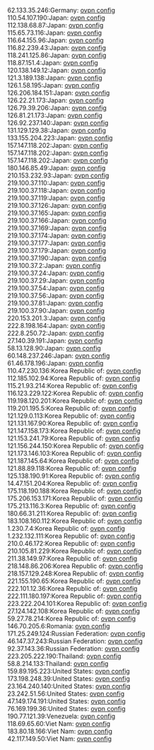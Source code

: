 62.133.35.246:Germany: [ovpn config](vpn/62_133_35_246.ovpn)  
110.54.107.190:Japan: [ovpn config](vpn/110_54_107_190.ovpn)  
112.138.68.87:Japan: [ovpn config](vpn/112_138_68_87.ovpn)  
115.65.73.116:Japan: [ovpn config](vpn/115_65_73_116.ovpn)  
116.64.155.96:Japan: [ovpn config](vpn/116_64_155_96.ovpn)  
116.82.239.43:Japan: [ovpn config](vpn/116_82_239_43.ovpn)  
118.241.125.86:Japan: [ovpn config](vpn/118_241_125_86.ovpn)  
118.87.151.4:Japan: [ovpn config](vpn/118_87_151_4.ovpn)  
120.138.149.12:Japan: [ovpn config](vpn/120_138_149_12.ovpn)  
121.3.189.138:Japan: [ovpn config](vpn/121_3_189_138.ovpn)  
126.1.58.195:Japan: [ovpn config](vpn/126_1_58_195.ovpn)  
126.206.184.151:Japan: [ovpn config](vpn/126_206_184_151.ovpn)  
126.22.21.173:Japan: [ovpn config](vpn/126_22_21_173.ovpn)  
126.79.39.206:Japan: [ovpn config](vpn/126_79_39_206.ovpn)  
126.81.21.173:Japan: [ovpn config](vpn/126_81_21_173.ovpn)  
126.92.237.140:Japan: [ovpn config](vpn/126_92_237_140.ovpn)  
131.129.129.38:Japan: [ovpn config](vpn/131_129_129_38.ovpn)  
133.155.204.223:Japan: [ovpn config](vpn/133_155_204_223.ovpn)  
157.147.118.202:Japan: [ovpn config](vpn/157_147_118_202.ovpn)  
157.147.118.202:Japan: [ovpn config](vpn/157_147_118_202.ovpn)  
157.147.118.202:Japan: [ovpn config](vpn/157_147_118_202.ovpn)  
180.146.85.49:Japan: [ovpn config](vpn/180_146_85_49.ovpn)  
210.153.232.93:Japan: [ovpn config](vpn/210_153_232_93.ovpn)  
219.100.37.110:Japan: [ovpn config](vpn/219_100_37_110.ovpn)  
219.100.37.118:Japan: [ovpn config](vpn/219_100_37_118.ovpn)  
219.100.37.119:Japan: [ovpn config](vpn/219_100_37_119.ovpn)  
219.100.37.126:Japan: [ovpn config](vpn/219_100_37_126.ovpn)  
219.100.37.165:Japan: [ovpn config](vpn/219_100_37_165.ovpn)  
219.100.37.166:Japan: [ovpn config](vpn/219_100_37_166.ovpn)  
219.100.37.169:Japan: [ovpn config](vpn/219_100_37_169.ovpn)  
219.100.37.174:Japan: [ovpn config](vpn/219_100_37_174.ovpn)  
219.100.37.177:Japan: [ovpn config](vpn/219_100_37_177.ovpn)  
219.100.37.179:Japan: [ovpn config](vpn/219_100_37_179.ovpn)  
219.100.37.190:Japan: [ovpn config](vpn/219_100_37_190.ovpn)  
219.100.37.2:Japan: [ovpn config](vpn/219_100_37_2.ovpn)  
219.100.37.24:Japan: [ovpn config](vpn/219_100_37_24.ovpn)  
219.100.37.29:Japan: [ovpn config](vpn/219_100_37_29.ovpn)  
219.100.37.54:Japan: [ovpn config](vpn/219_100_37_54.ovpn)  
219.100.37.56:Japan: [ovpn config](vpn/219_100_37_56.ovpn)  
219.100.37.81:Japan: [ovpn config](vpn/219_100_37_81.ovpn)  
219.100.37.90:Japan: [ovpn config](vpn/219_100_37_90.ovpn)  
220.153.201.3:Japan: [ovpn config](vpn/220_153_201_3.ovpn)  
222.8.198.164:Japan: [ovpn config](vpn/222_8_198_164.ovpn)  
222.8.250.72:Japan: [ovpn config](vpn/222_8_250_72.ovpn)  
27.140.39.191:Japan: [ovpn config](vpn/27_140_39_191.ovpn)  
58.13.128.90:Japan: [ovpn config](vpn/58_13_128_90.ovpn)  
60.148.237.246:Japan: [ovpn config](vpn/60_148_237_246.ovpn)  
61.46.178.196:Japan: [ovpn config](vpn/61_46_178_196.ovpn)  
110.47.230.136:Korea Republic of: [ovpn config](vpn/110_47_230_136.ovpn)  
112.185.102.94:Korea Republic of: [ovpn config](vpn/112_185_102_94.ovpn)  
115.21.93.214:Korea Republic of: [ovpn config](vpn/115_21_93_214.ovpn)  
116.123.229.122:Korea Republic of: [ovpn config](vpn/116_123_229_122.ovpn)  
119.198.120.201:Korea Republic of: [ovpn config](vpn/119_198_120_201.ovpn)  
119.201.195.5:Korea Republic of: [ovpn config](vpn/119_201_195_5.ovpn)  
121.129.0.113:Korea Republic of: [ovpn config](vpn/121_129_0_113.ovpn)  
121.131.167.90:Korea Republic of: [ovpn config](vpn/121_131_167_90.ovpn)  
121.147.158.173:Korea Republic of: [ovpn config](vpn/121_147_158_173.ovpn)  
121.153.241.79:Korea Republic of: [ovpn config](vpn/121_153_241_79.ovpn)  
121.156.244.150:Korea Republic of: [ovpn config](vpn/121_156_244_150.ovpn)  
121.173.146.103:Korea Republic of: [ovpn config](vpn/121_173_146_103.ovpn)  
121.187.145.64:Korea Republic of: [ovpn config](vpn/121_187_145_64.ovpn)  
121.88.89.118:Korea Republic of: [ovpn config](vpn/121_88_89_118.ovpn)  
125.138.190.91:Korea Republic of: [ovpn config](vpn/125_138_190_91.ovpn)  
14.47.151.204:Korea Republic of: [ovpn config](vpn/14_47_151_204.ovpn)  
175.118.190.188:Korea Republic of: [ovpn config](vpn/175_118_190_188.ovpn)  
175.206.153.171:Korea Republic of: [ovpn config](vpn/175_206_153_171.ovpn)  
175.213.116.3:Korea Republic of: [ovpn config](vpn/175_213_116_3.ovpn)  
180.66.31.211:Korea Republic of: [ovpn config](vpn/180_66_31_211.ovpn)  
183.108.160.112:Korea Republic of: [ovpn config](vpn/183_108_160_112.ovpn)  
1.230.7.4:Korea Republic of: [ovpn config](vpn/1_230_7_4.ovpn)  
1.232.132.111:Korea Republic of: [ovpn config](vpn/1_232_132_111.ovpn)  
210.0.46.172:Korea Republic of: [ovpn config](vpn/210_0_46_172.ovpn)  
210.105.81.229:Korea Republic of: [ovpn config](vpn/210_105_81_229.ovpn)  
211.38.149.97:Korea Republic of: [ovpn config](vpn/211_38_149_97.ovpn)  
218.148.86.206:Korea Republic of: [ovpn config](vpn/218_148_86_206.ovpn)  
218.157.129.248:Korea Republic of: [ovpn config](vpn/218_157_129_248.ovpn)  
221.155.190.65:Korea Republic of: [ovpn config](vpn/221_155_190_65.ovpn)  
222.101.12.36:Korea Republic of: [ovpn config](vpn/222_101_12_36.ovpn)  
222.111.180.197:Korea Republic of: [ovpn config](vpn/222_111_180_197.ovpn)  
223.222.204.101:Korea Republic of: [ovpn config](vpn/223_222_204_101.ovpn)  
27.124.142.108:Korea Republic of: [ovpn config](vpn/27_124_142_108.ovpn)  
59.27.78.214:Korea Republic of: [ovpn config](vpn/59_27_78_214.ovpn)  
146.70.205.6:Romania: [ovpn config](vpn/146_70_205_6.ovpn)  
171.25.249.124:Russian Federation: [ovpn config](vpn/171_25_249_124.ovpn)  
46.147.37.243:Russian Federation: [ovpn config](vpn/46_147_37_243.ovpn)  
92.37.143.36:Russian Federation: [ovpn config](vpn/92_37_143_36.ovpn)  
223.205.222.190:Thailand: [ovpn config](vpn/223_205_222_190.ovpn)  
58.8.214.133:Thailand: [ovpn config](vpn/58_8_214_133.ovpn)  
159.89.195.223:United States: [ovpn config](vpn/159_89_195_223.ovpn)  
173.198.248.39:United States: [ovpn config](vpn/173_198_248_39.ovpn)  
23.164.240.140:United States: [ovpn config](vpn/23_164_240_140.ovpn)  
23.242.51.56:United States: [ovpn config](vpn/23_242_51_56.ovpn)  
47.149.174.191:United States: [ovpn config](vpn/47_149_174_191.ovpn)  
76.169.199.36:United States: [ovpn config](vpn/76_169_199_36.ovpn)  
190.77.121.39:Venezuela: [ovpn config](vpn/190_77_121_39.ovpn)  
118.69.65.60:Viet Nam: [ovpn config](vpn/118_69_65_60.ovpn)  
183.80.18.166:Viet Nam: [ovpn config](vpn/183_80_18_166.ovpn)  
42.117.149.50:Viet Nam: [ovpn config](vpn/42_117_149_50.ovpn)  
